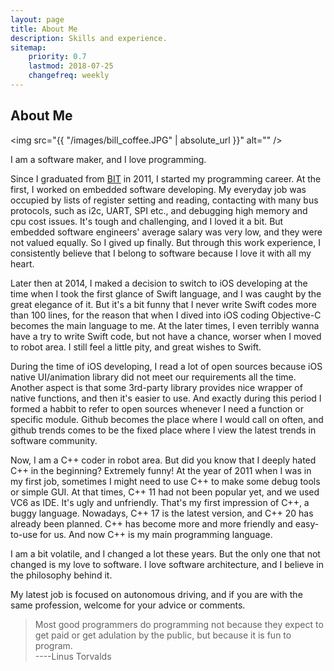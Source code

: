 ```yaml
---
layout: page
title: About Me
description: Skills and experience.
sitemap:
    priority: 0.7
    lastmod: 2018-07-25
    changefreq: weekly
---
```

## About Me

<span class="image left"><img src="{{ "/images/bill_coffee.JPG" | absolute_url }}" alt="" /></span>

I am a software maker, and I love programming.

Since I graduated from [BIT](http://www.bit.edu.cn/) in 2011, I started my programming career. At the first, I worked on embedded software developing. My everyday job was occupied by lists of register setting and reading, contacting with many bus protocols, such as i2c, UART, SPI etc., and debugging high memory and cpu cost issues. It's tough and challenging, and I loved it a bit. But embedded software engineers' average salary was very low, and they were not valued equally. So I gived up finally. But through this work experience, I consistently believe that I belong to software because I love it with all my heart.

Later then at 2014, I maked a decision to switch to iOS developing at the time when I took the first glance of Swift language, and I was caught by the great elegance of it. But it's a bit funny that I never write Swift codes more than 100 lines, for the reason that when I dived into iOS coding Objective-C becomes the main language to me. At the later times, I even terribly wanna have a try to write Swift code, but not have a chance, worser when I moved to robot area. I still feel a little pity, and great wishes to Swift.

During the time of iOS developing, I read a lot of open sources because iOS native UI/animation library did not meet our requirements all the time. Another aspect is that some 3rd-party library provides nice wrapper of native functions, and then it's easier to use. And exactly during this period I formed a habbit to refer to open sources whenever I need a function or specific module. Github becomes the place where I would call on often, and github trends comes to be the fixed place where I view the latest trends in software community.

Now, I am a C++ coder in robot area. But did you know that I deeply hated C++ in the beginning? Extremely funny! At the year of 2011 when I was in my first job, sometimes I might need to use C++ to make some debug tools or simple GUI. At that times, C++ 11 had not been popular yet, and we used VC6 as IDE. It's ugly and unfriendly. That's my first impression of C++, a buggy language. Nowadays, C++ 17 is the latest version, and C++ 20 has already been planned. C++ has become more and more friendly and easy-to-use for us. And now C++ is my main programming language.

I am a bit volatile, and I changed a lot these years. But the only one that not changed is my love to software. I love software architecture, and I believe in the philosophy behind it. 

My latest job is focused on autonomous driving, and if you are with the same profession, welcome for your advice or comments.

<blockquote>
  Most good programmers do programming not because they expect to get paid or get adulation by the public, but because it is fun to program.

  <br />        
  ----Linus Torvalds
</blockquote>   